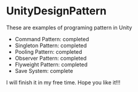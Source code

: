 # UnityDesignPattern
These are examples of programing pattern in Unity

- Command Pattern: completed
- Singleton Pattern: completed
- Pooling Pattern: completed
- Observer Pattern: completed
- Flyweight Pattern: completed
- Save System: complete

I will finish it in my free time.
Hope you like it!!!
